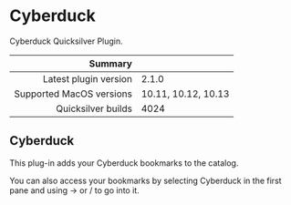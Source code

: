 # Cyberduck

Cyberduck Quicksilver Plugin.

 Summary                  | &nbsp; 
-------------------------:|:--------------------
 Latest plugin version    | 2.1.0
 Supported MacOS versions | 10.11, 10.12, 10.13
 Quicksilver builds       | 4024


## Cyberduck

This plug-in adds your Cyberduck bookmarks to the catalog.

You can also access your bookmarks by selecting Cyberduck in the first pane
and using → or / to go into it.